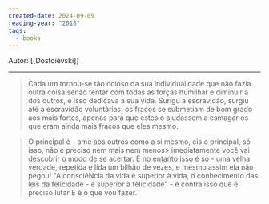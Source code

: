```yaml
---
created-date: 2024-09-09
reading-year: "2018"
tags:
  - books
---
```


Autor: [[Dostoiévski]]

---


> Cada um tornou-se tão ocioso da sua individualidade que não fazia outra coisa senão tentar com todas as forças humilhar e diminuir a dos outros, e isso dedicava a sua vida. Surigu a escravidão, surgiu até a escravidão voluntárias: os fracos se submetiam de bom grado aos mais fortes, apenas para que estes o ajudassem a esmagar os que eram ainda mais fracos que eles mesmo.


> O principal é - ame aos outros como a si mesmo, eis o principal, só isso, não é preciso nem mais nem menos> imediatamente você vai descobrir o modo de se acertar. E no entanto isso é só - uma velha verdade, repetida e lida um bilhão de vezes, e mesmo assim ela não pegou! "A consciêNcia da vida é superior à vida, o conhecimento das leis da felicidade - é superior à felicidade" - é contra isso que é preciso lutar E é o que vou fazer.